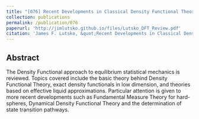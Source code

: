 ```yaml
---
title: "[076] Recent Developments in Classical Density Functional Theory"
collection: publications
permalink: /publication/076
paperurl: 'http://jimlutsko.github.io/files/Lutsko_DFT_Review.pdf'
citation: 'James F. Lutsko, &quot;Recent Developments in Classical Density Functional Theory&quot;, <i>Adv. Chem. Phys.</i>, <strong>144</strong>, 1 (2010)'
---
```

Abstract
---
The Density Functional approach to equilibrium statistical mechanics is reviewed. Topics covered include the basic theory behind Density Functional Theory, exact density functionals in low dimension, and theories based on effective liquid approximations. Particular attention is given to more recent developments such as Fundamental Measure Theory for hard-spheres, Dynamical Density Functional Theory and the determination of state transition pathways.
